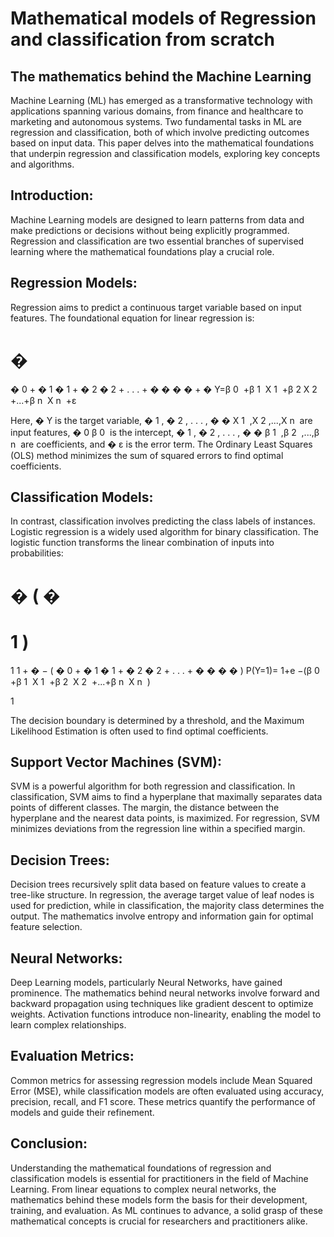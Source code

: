 # Mathematical models of Regression and classification from scratch
## The mathematics behind the Machine Learning
 Machine Learning (ML) has emerged as a transformative technology with applications spanning various domains, from finance and healthcare to marketing and autonomous systems.
 Two fundamental tasks in ML are regression and classification, both of which involve predicting outcomes based on input data. 
 This paper delves into the mathematical foundations that underpin regression and classification models, exploring key concepts and algorithms.

 ## Introduction:
Machine Learning models are designed to learn patterns from data and make predictions or decisions without being explicitly programmed. 
Regression and classification are two essential branches of supervised learning where the mathematical foundations play a crucial role.

 ## Regression Models:
Regression aims to predict a continuous target variable based on input features. The foundational equation for linear regression is:

�
=
�
0
+
�
1
�
1
+
�
2
�
2
+
.
.
.
+
�
�
�
�
+
�
Y=β 
0
​
 +β 
1
​
 X 
1
​
 +β 
2
​
 X 
2
​
 +...+β 
n
​
 X 
n
​
 +ε

Here, 
�
Y is the target variable, 
�
1
,
�
2
,
.
.
.
,
�
�
X 
1
​
 ,X 
2
​
 ,...,X 
n
​
  are input features, 
�
0
β 
0
​
  is the intercept, 
�
1
,
�
2
,
.
.
.
,
�
�
β 
1
​
 ,β 
2
​
 ,...,β 
n
​
  are coefficients, and 
�
ε is the error term. The Ordinary Least Squares (OLS) method minimizes the sum of squared errors to find optimal coefficients.



## Classification Models:
In contrast, classification involves predicting the class labels of instances. Logistic regression is a widely used algorithm for binary classification. The logistic function transforms the linear combination of inputs into probabilities:

�
(
�
=
1
)
=
1
1
+
�
−
(
�
0
+
�
1
�
1
+
�
2
�
2
+
.
.
.
+
�
�
�
�
)
P(Y=1)= 
1+e 
−(β 
0
​
 +β 
1
​
 X 
1
​
 +β 
2
​
 X 
2
​
 +...+β 
n
​
 X 
n
​
 )
 
1
​
 

The decision boundary is determined by a threshold, and the Maximum Likelihood Estimation is often used to find optimal coefficients.

## Support Vector Machines (SVM):
SVM is a powerful algorithm for both regression and classification. In classification, SVM aims to find a hyperplane that maximally separates data points of different classes. 
The margin, the distance between the hyperplane and the nearest data points, is maximized. For regression, 
SVM minimizes deviations from the regression line within a specified margin.

## Decision Trees:
Decision trees recursively split data based on feature values to create a tree-like structure. 
In regression, the average target value of leaf nodes is used for prediction, while in classification, the majority class determines the output. 
The mathematics involve entropy and information gain for optimal feature selection.

## Neural Networks:
Deep Learning models, particularly Neural Networks, have gained prominence. 
The mathematics behind neural networks involve forward and backward propagation using techniques like gradient descent to optimize weights. 
Activation functions introduce non-linearity, enabling the model to learn complex relationships.

## Evaluation Metrics:
Common metrics for assessing regression models include Mean Squared Error (MSE), while classification models are often evaluated using accuracy,
precision, recall, and F1 score. These metrics quantify the performance of models and guide their refinement.

## Conclusion:
Understanding the mathematical foundations of regression and classification models is essential for practitioners in the field of Machine Learning.
From linear equations to complex neural networks, the mathematics behind these models form the basis for their development, training, and evaluation. 
As ML continues to advance, a solid grasp of these mathematical concepts is crucial for researchers and practitioners alike.
